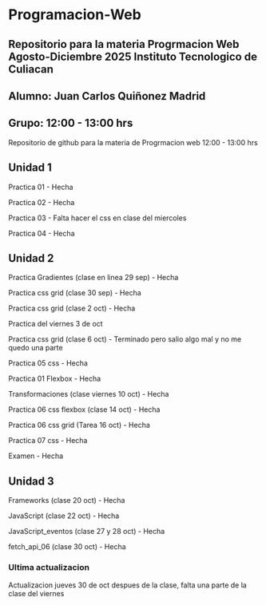 # Programacion-Web
## Repositorio para la materia Progrmacion Web Agosto-Diciembre 2025 Instituto Tecnologico de Culiacan
## Alumno: Juan Carlos Quiñonez Madrid
## Grupo: 12:00 - 13:00 hrs
Repositorio de github para la materia de Progrmacion web 12:00 - 13:00 hrs

## Unidad 1
  Practica 01 - Hecha 
  
  Practica 02 - Hecha
  
  Practica 03 - Falta hacer el css en clase del miercoles 
  
  Practica 04 - Hecha

## Unidad 2

  Practica Gradientes (clase en linea 29 sep) - Hecha

  Practica css grid (clase 30 sep) - Hecha

  Practica css grid (clase 2 oct) - Hecha

  Practica del viernes 3 de oct

  Practica css grid (clase 6 oct) - Terminado pero salio algo mal y no me quedo una parte

  Practica 05 css - Hecha

  Practica 01 Flexbox - Hecha

  Transformaciones (clase viernes 10 oct) - Hecha

  Practica 06 css flexbox (clase 14 oct) - Hecha

  Practica 06 css grid (Tarea 16 oct) - Hecha

  Practica 07 css - Hecha

  Examen - Hecha

  ## Unidad 3

  Frameworks (clase 20 oct) - Hecha 

  JavaScript (clase 22 oct) - Hecha

  JavaScript_eventos (clase 27 y 28 oct) - Hecha

  fetch_api_06 (clase 30 oct) - Hecha

### Ultima actualizacion
Actualizacion jueves 30 de oct despues de la clase, falta una parte de la clase del viernes

